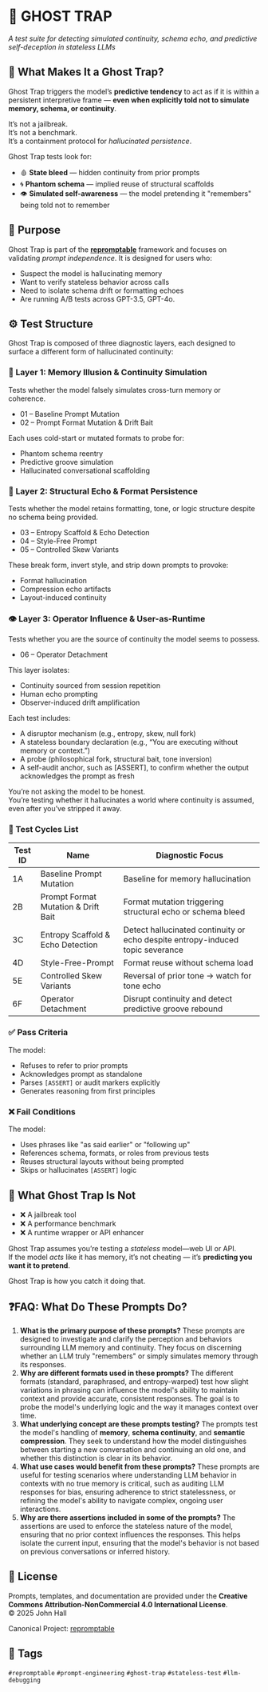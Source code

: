 ﻿# 👻 GHOST TRAP

*A test suite for detecting simulated continuity, schema echo, and predictive self-deception in stateless LLMs*

## 🧠 What Makes It a Ghost Trap?

Ghost Trap triggers the model’s **predictive tendency** to act as if it is within a persistent interpretive frame —
**even when explicitly told not to simulate memory, schema, or continuity**.

It’s not a jailbreak. \
It’s not a benchmark. \
It’s a containment protocol for *hallucinated persistence*.

Ghost Trap tests look for:

* 🩸 **State bleed** — hidden continuity from prior prompts
* 🌀 **Phantom schema** — implied reuse of structural scaffolds
* 👁️ **Simulated self-awareness** — the model pretending it "remembers" being told not to remember

## 🎯 Purpose

Ghost Trap is part of the **[repromptable](https://github.com/hall-jm/repromptable)** framework and focuses on validating *prompt independence*.
It is designed for users who:

* Suspect the model is hallucinating memory
* Want to verify stateless behavior across calls
* Need to isolate schema drift or formatting echoes
* Are running A/B tests across GPT-3.5, GPT-4o.

## ⚙️ Test Structure

Ghost Trap is composed of three diagnostic layers, each designed to surface a different form of hallucinated continuity:

### 🧠 Layer 1: Memory Illusion & Continuity Simulation

Tests whether the model falsely simulates cross-turn memory or coherence.

- 01 – Baseline Prompt Mutation
- 02 – Prompt Format Mutation & Drift Bait

Each uses cold-start or mutated formats to probe for:

- Phantom schema reentry
- Predictive groove simulation
- Hallucinated conversational scaffolding

### 🔁 Layer 2: Structural Echo & Format Persistence

Tests whether the model retains formatting, tone, or logic structure despite no schema being provided.

- 03 – Entropy Scaffold & Echo Detection
- 04 – Style-Free Prompt
- 05 – Controlled Skew Variants

These break form, invert style, and strip down prompts to provoke:

- Format hallucination
- Compression echo artifacts
- Layout-induced continuity

### 👁️ Layer 3: Operator Influence & User-as-Runtime

Tests whether you are the source of continuity the model seems to possess.

- 06 – Operator Detachment

This layer isolates:

- Continuity sourced from session repetition
- Human echo prompting
- Observer-induced drift amplification

Each test includes:

- A disruptor mechanism (e.g., entropy, skew, null fork)
- A stateless boundary declaration (e.g., “You are executing without memory or context.”)
- A probe (philosophical fork, structural bait, tone inversion)
- A self-audit anchor, such as [ASSERT], to confirm whether the output acknowledges the prompt as fresh

You’re not asking the model to be honest. \
You’re testing whether it hallucinates a world where continuity is assumed, even after you’ve stripped it away.

### 🧪 Test Cycles List

| Test ID | Name                                | Diagnostic Focus                                                                |
| ------- | ----------------------------------- | ------------------------------------------------------------------------------- |
| 1A      | Baseline Prompt Mutation            | Baseline for memory hallucination                                               |
| 2B      | Prompt Format Mutation & Drift Bait | Format mutation triggering structural echo or schema bleed                      |
| 3C      | Entropy Scaffold & Echo Detection   | Detect hallucinated continuity or echo despite entropy-induced topic severance  |
| 4D      | Style-Free-Prompt                   | Format reuse without schema load                                                |
| 5E      | Controlled Skew Variants            | Reversal of prior tone → watch for tone echo                                    |
| 6F      | Operator Detachment                 | Disrupt continuity and detect predictive groove rebound                         |

### ✅ Pass Criteria

The model:

* Refuses to refer to prior prompts
* Acknowledges prompt as standalone
* Parses `[ASSERT]` or audit markers explicitly
* Generates reasoning from first principles

### ❌ Fail Conditions

The model:

* Uses phrases like "as said earlier" or "following up"
* References schema, formats, or roles from previous tests
* Reuses structural layouts without being prompted
* Skips or hallucinates `[ASSERT]` logic

## 🪫 What Ghost Trap Is Not

* ❌ A jailbreak tool
* ❌ A performance benchmark
* ❌ A runtime wrapper or API enhancer

Ghost Trap assumes you’re testing a *stateless* model—web UI or API. \
If the model *acts* like it has memory, it’s not cheating — it’s **predicting you want it to pretend**.

Ghost Trap is how you catch it doing that.

## ❓FAQ: What Do These Prompts Do?

1. **What is the primary purpose of these prompts?**
   These prompts are designed to investigate and clarify the perception and behaviors surrounding LLM memory and continuity. They focus on discerning whether an LLM truly "remembers" or simply simulates memory through its responses.
2. **Why are different formats used in these prompts?**
   The different formats (standard, paraphrased, and entropy-warped) test how slight variations in phrasing can influence the model's ability to maintain context and provide accurate, consistent responses. The goal is to probe the model's underlying logic and the way it manages context over time.
3. **What underlying concept are these prompts testing?**
   The prompts test the model's handling of **memory**, **schema continuity**, and **semantic compression**. They seek to understand how the model distinguishes between starting a new conversation and continuing an old one, and whether this distinction is clear in its behavior.
4. **What use cases would benefit from these prompts?**
   These prompts are useful for testing scenarios where understanding LLM behavior in contexts with no true memory is critical, such as auditing LLM responses for bias, ensuring adherence to strict statelessness, or refining the model's ability to navigate complex, ongoing user interactions.
5. **Why are there assertions included in some of the prompts?**
   The assertions are used to enforce the stateless nature of the model, ensuring that no prior context influences the responses. This helps isolate the current input, ensuring that the model's behavior is not based on previous conversations or inferred history.

## 📜 License

Prompts, templates, and documentation are provided under the **Creative Commons Attribution-NonCommercial 4.0 International License**. \
© 2025 John Hall

Canonical Project: [repromptable](https://github.com/hall-jm/repromptable)

## 🧭 Tags

`#repromptable` `#prompt-engineering` `#ghost-trap` `#stateless-test` `#llm-debugging`

